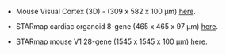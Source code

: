 
- Mouse Visual Cortex (3D) - (309 x 582 x 100 μm) [here](https://drive.google.com/drive/folders/1wv3T4E7nXFtOiKb5omvcEpzHlAuNU05b?usp=sharing).

- STARmap cardiac organoid 8-gene (465 x 465 x 97 μm) [here]().
 
- STARmap mouse V1 28-gene (1545 x 1545 x 100 μm) [here]().
